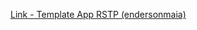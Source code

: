 [Link - Template App RSTP (endersonmaia)](https://github.com/endersonmaia/zabbix-templates/tree/master/rtsp)
